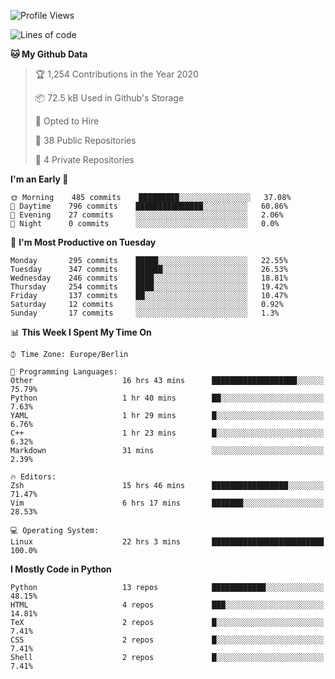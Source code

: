 <!--START_SECTION:waka-->
![Profile Views](http://img.shields.io/badge/Profile%20Views-0-blue)

![Lines of code](https://img.shields.io/badge/From%20Hello%20World%20I%27ve%20Written-8.7%20million%20lines%20of%20code-blue)

**🐱 My Github Data** 

> 🏆 1,254 Contributions in the Year 2020
 > 
> 📦 72.5 kB Used in Github's Storage 
 > 
> 💼 Opted to Hire
 > 
> 📜 38 Public Repositories
 > 
> 🔑 4 Private Repositories 

**I'm an Early 🐤** 

```text
🌞 Morning    485 commits    █████████░░░░░░░░░░░░░░░░   37.08% 
🌆 Daytime    796 commits    ███████████████░░░░░░░░░░   60.86% 
🌃 Evening    27 commits     ░░░░░░░░░░░░░░░░░░░░░░░░░   2.06% 
🌙 Night      0 commits      ░░░░░░░░░░░░░░░░░░░░░░░░░   0.0%

```
📅 **I'm Most Productive on Tuesday** 

```text
Monday       295 commits    █████░░░░░░░░░░░░░░░░░░░░   22.55% 
Tuesday      347 commits    ██████░░░░░░░░░░░░░░░░░░░   26.53% 
Wednesday    246 commits    ████░░░░░░░░░░░░░░░░░░░░░   18.81% 
Thursday     254 commits    ████░░░░░░░░░░░░░░░░░░░░░   19.42% 
Friday       137 commits    ██░░░░░░░░░░░░░░░░░░░░░░░   10.47% 
Saturday     12 commits     ░░░░░░░░░░░░░░░░░░░░░░░░░   0.92% 
Sunday       17 commits     ░░░░░░░░░░░░░░░░░░░░░░░░░   1.3%

```


📊 **This Week I Spent My Time On** 

```text
⌚︎ Time Zone: Europe/Berlin

💬 Programming Languages: 
Other                    16 hrs 43 mins      ███████████████████░░░░░░   75.79% 
Python                   1 hr 40 mins        ██░░░░░░░░░░░░░░░░░░░░░░░   7.63% 
YAML                     1 hr 29 mins        █░░░░░░░░░░░░░░░░░░░░░░░░   6.76% 
C++                      1 hr 23 mins        █░░░░░░░░░░░░░░░░░░░░░░░░   6.32% 
Markdown                 31 mins             ░░░░░░░░░░░░░░░░░░░░░░░░░   2.39%

🔥 Editors: 
Zsh                      15 hrs 46 mins      █████████████████░░░░░░░░   71.47% 
Vim                      6 hrs 17 mins       ███████░░░░░░░░░░░░░░░░░░   28.53%

💻 Operating System: 
Linux                    22 hrs 3 mins       █████████████████████████   100.0%

```

**I Mostly Code in Python** 

```text
Python                   13 repos            ████████████░░░░░░░░░░░░░   48.15% 
HTML                     4 repos             ███░░░░░░░░░░░░░░░░░░░░░░   14.81% 
TeX                      2 repos             █░░░░░░░░░░░░░░░░░░░░░░░░   7.41% 
CSS                      2 repos             █░░░░░░░░░░░░░░░░░░░░░░░░   7.41% 
Shell                    2 repos             █░░░░░░░░░░░░░░░░░░░░░░░░   7.41%

```



<!--END_SECTION:waka-->

